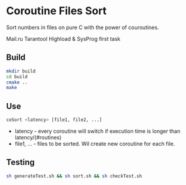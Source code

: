 # Coroutine Files Sort

Sort numbers in files on pure C with the power of couroutines.

Mail.ru Tarantool Highload & SysProg first task

## Build
```bash
mkdir build
cd build
cmake ..
make
```
## Use
```bash
coSort <latency> [file1, file2, ...]
```

- latency - every coroutine will switch if execution time is longer than latency/(#routines)
- file1, ... - files to be sorted. Wil create new coroutine for each file.

## Testing
```bash
sh generateTest.sh && sh sort.sh && sh checkTest.sh
```
